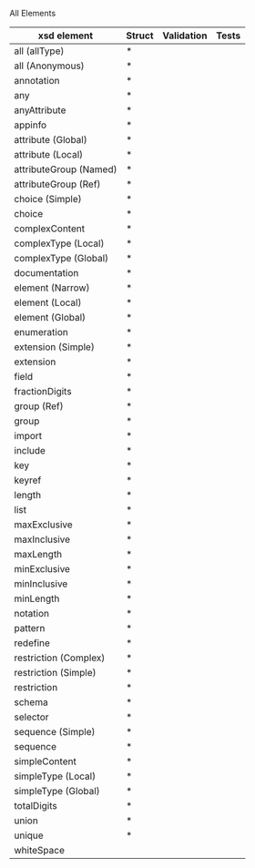 All Elements

| xsd element                | Struct | Validation | Tests |
| -------------------------- | ------ | ---------- | ----- |
|all (allType)| * |
|all (Anonymous)| * |
|annotation| * |
|any| * |
|anyAttribute| * |
|appinfo| * |
|attribute (Global)| * |
|attribute (Local)| * |
|attributeGroup (Named)| * |
|attributeGroup (Ref)| * |
|choice (Simple)| * |
|choice| * |
|complexContent| * |
|complexType (Local)| * |
|complexType (Global)| * |
|documentation| * |
|element (Narrow)| * |
|element (Local)| * |
|element (Global)| * |
|enumeration| * |
|extension (Simple)| * |
|extension| * |
|field| * |
|fractionDigits| * |
|group (Ref)| * |
|group| * |
|import| * |
|include| * |
|key| * |
|keyref| * |
|length| * |
|list| * |
|maxExclusive| * |
|maxInclusive| * |
|maxLength| * |
|minExclusive| * |
|minInclusive| * |
|minLength| * |
|notation| * |
|pattern| * |
|redefine| * |
|restriction (Complex)| * |
|restriction (Simple)| * |
|restriction| * |
|schema| * |
|selector| * |
|sequence (Simple)| * |
|sequence| * |
|simpleContent| * |
|simpleType (Local) | * |
|simpleType (Global) | * |
|totalDigits| * |
|union| * |
|unique| * |
|whiteSpace